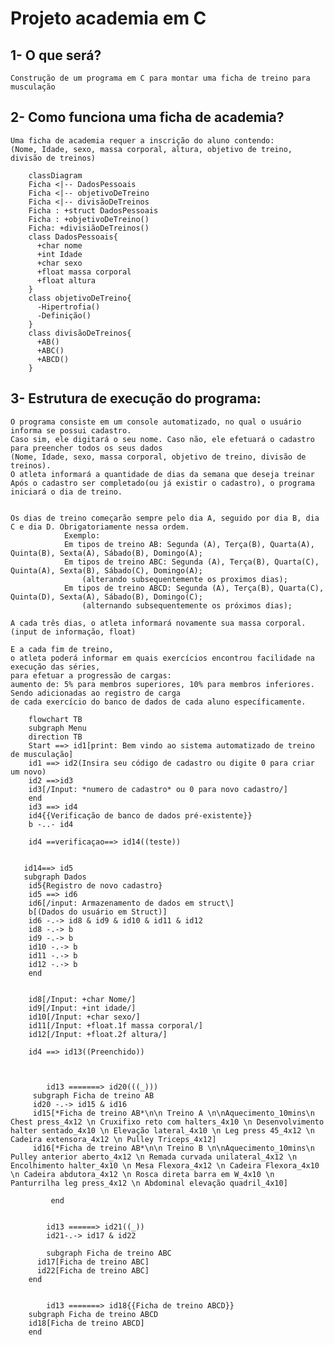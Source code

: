 
# Projeto academia em C

## **1- O que será?**

    Construção de um programa em C para montar uma ficha de treino para musculação

## **2- Como funciona uma ficha de academia?**

    Uma ficha de academia requer a inscrição do aluno contendo:  
    (Nome, Idade, sexo, massa corporal, altura, objetivo de treino, divisão de treinos)

```mermaid
    classDiagram
    Ficha <|-- DadosPessoais
    Ficha <|-- objetivoDeTreino
    Ficha <|-- divisãoDeTreinos
    Ficha : +struct DadosPessoais
    Ficha : +objetivoDeTreino()
    Ficha: +divisiãoDeTreinos()
    class DadosPessoais{
      +char nome
      +int Idade
      +char sexo
      +float massa corporal
      +float altura
    }
    class objetivoDeTreino{
      -Hipertrofia()
      -Definição()
    }
    class divisãoDeTreinos{
      +AB()
      +ABC()
      +ABCD()
    }
```
## **3-** Estrutura de execução do programa:

    O programa consiste em um console automatizado, no qual o usuário informa se possui cadastro. 
    Caso sim, ele digitará o seu nome. Caso não, ele efetuará o cadastro para preencher todos os seus dados 
    (Nome, Idade, sexo, massa corporal, objetivo de treino, divisão de treinos).
    O atleta informará a quantidade de dias da semana que deseja treinar 
    Após o cadastro ser completado(ou já existir o cadastro), o programa iniciará o dia de treino.

    
    Os dias de treino começarão sempre pelo dia A, seguido por dia B, dia C e dia D. Obrigatoriamente nessa ordem. 
                Exemplo:
                Em tipos de treino AB: Segunda (A), Terça(B), Quarta(A), Quinta(B), Sexta(A), Sábado(B), Domingo(A);
                Em tipos de treino ABC: Segunda (A), Terça(B), Quarta(C), Quinta(A), Sexta(B), Sábado(C), Domingo(A);
                    (alterando subsequentemente os proximos dias);
                Em tipos de treino ABCD: Segunda (A), Terça(B), Quarta(C), Quinta(D), Sexta(A), Sábado(B), Domingo(C);
                    (alternando subsequentemente os próximos dias);

    A cada três dias, o atleta informará novamente sua massa corporal. (input de informação, float)
    
    E a cada fim de treino, 
    o atleta poderá informar em quais exercícios encontrou facilidade na execução das séries,
    para efetuar a progressão de cargas:  
    aumento de: 5% para membros superiores, 10% para membros inferiores. Sendo adicionadas ao registro de carga
    de cada exercício do banco de dados de cada aluno específicamente. 
```mermaid    
    flowchart TB
    subgraph Menu
    direction TB
    Start ==> id1[print: Bem vindo ao sistema automatizado de treino de musculação]
    id1 ==> id2(Insira seu código de cadastro ou digite 0 para criar um novo)
    id2 ==>id3
    id3[/Input: *numero de cadastro* ou 0 para novo cadastro/]
    end
    id3 ==> id4
    id4{{Verificação de banco de dados pré-existente}}
    b -..- id4
   
    id4 ==verificaçao==> id14((teste))
   
   
   id14==> id5
   subgraph Dados
    id5{Registro de novo cadastro}
    id5 ==> id6   
    id6[/input: Armazenamento de dados em struct\]
    b[(Dados do usuário em Struct)]
    id6 -.-> id8 & id9 & id10 & id11 & id12
    id8 -.-> b
    id9 -.-> b
    id10 -.-> b
    id11 -.-> b
    id12 -.-> b
    end
  
    
    id8[/Input: +char Nome/]
    id9[/Input: +int idade/]
    id10[/Input: +char sexo/]
    id11[/Input: +float.1f massa corporal/]
    id12[/Input: +float.2f altura/]
     
    id4 ==> id13((Preenchido)) 

    
    
        id13 =======> id20(((_)))
     subgraph Ficha de treino AB
     id20 -.-> id15 & id16
     id15[*Ficha de treino AB*\n\n Treino A \n\nAquecimento_10mins\n Chest press_4x12 \n Cruxifixo reto com halters_4x10 \n Desenvolvimento halter sentado_4x10 \n Elevação lateral_4x10 \n Leg press 45_4x12 \n Cadeira extensora_4x12 \n Pulley Triceps_4x12]
     id16[*Ficha de treino AB*\n\n Treino B \n\nAquecimento_10mins\n Pulley anterior aberto_4x12 \n Remada curvada unilateral_4x12 \n Encolhimento halter_4x10 \n Mesa Flexora_4x12 \n Cadeira Flexora_4x10 \n Cadeira abdutora_4x12 \n Rosca direta barra em W_4x10 \n  Panturrilha leg press_4x12 \n Abdominal elevação quadril_4x10]
     
         end
    
   
        id13 ======> id21((_))
        id21-.-> id17 & id22
         
        subgraph Ficha de treino ABC
      id17[Ficha de treino ABC]
      id22[Ficha de treino ABC]
    end
    
    
        id13 =======> id18{{Ficha de treino ABCD}}
    subgraph Ficha de treino ABCD
    id18[Ficha de treino ABCD]
    end
    
    
 ```

        
        

                

